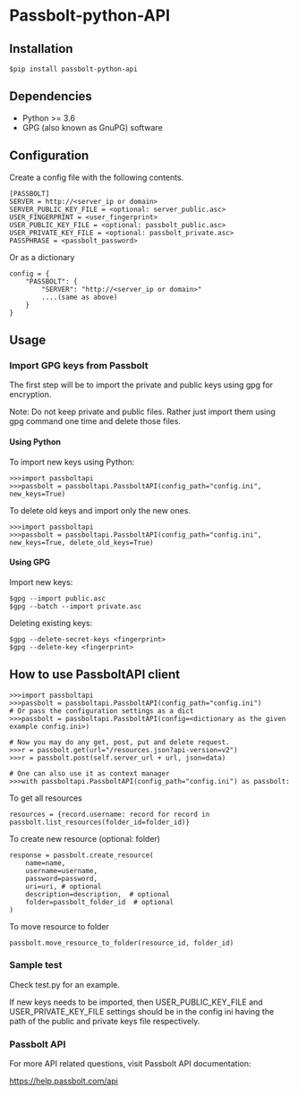 # Passbolt-python-API

## Installation

    $pip install passbolt-python-api 

## Dependencies

  - Python >= 3.6
  - GPG (also known as GnuPG) software

## Configuration

Create a config file with the following contents.

    [PASSBOLT]
    SERVER = http://<server_ip or domain>
    SERVER_PUBLIC_KEY_FILE = <optional: server_public.asc>
    USER_FINGERPRINT = <user_fingerprint>
    USER_PUBLIC_KEY_FILE = <optional: passbolt_public.asc>
    USER_PRIVATE_KEY_FILE = <optional: passbolt_private.asc>
    PASSPHRASE = <passbolt_password>

Or as a dictionary

    config = {
        "PASSBOLT": {
            "SERVER": "http://<server_ip or domain>"
            ....(same as above)
        }
    }

## Usage


### Import GPG keys from Passbolt

The first step will be to import the private and public keys using gpg for encryption.

Note: Do not keep private and public files. Rather just import them using gpg command one time and delete those files.

#### Using Python
To import new keys using Python:

    >>>import passboltapi
    >>>passbolt = passboltapi.PassboltAPI(config_path="config.ini", new_keys=True)
    
To delete old keys and import only the new ones.

    >>>import passboltapi
    >>>passbolt = passboltapi.PassboltAPI(config_path="config.ini", new_keys=True, delete_old_keys=True)

#### Using GPG

Import new keys:

    $gpg --import public.asc
    $gpg --batch --import private.asc

Deleting existing keys:

    $gpg --delete-secret-keys <fingerprint>
    $gpg --delete-key <fingerprint>


## How to use PassboltAPI client

    >>>import passboltapi
    >>>passbolt = passboltapi.PassboltAPI(config_path="config.ini")
    # Or pass the configuration settings as a dict
    >>>passbolt = passboltapi.PassboltAPI(config=<dictionary as the given example config.ini>)
    
    # Now you may do any get, post, put and delete request.
    >>>r = passbolt.get(url="/resources.json?api-version=v2")
    >>>r = passbolt.post(self.server_url + url, json=data)
    
    # One can also use it as context manager
    >>>with passboltapi.PassboltAPI(config_path="config.ini") as passbolt:


To get all resources

    resources = {record.username: record for record in passbolt.list_resources(folder_id=folder_id)}

To create new resource (optional: folder)
    
    response = passbolt.create_resource(
        name=name,
        username=username,
        password=password,
        uri=uri, # optional
        description=description,  # optional
        folder=passbolt_folder_id  # optional
    )

To move resource to folder

    passbolt.move_resource_to_folder(resource_id, folder_id)


### Sample test
Check test.py for an example.

If new keys needs to be imported, then USER_PUBLIC_KEY_FILE and USER_PRIVATE_KEY_FILE settings
should be in the config ini having the path of the public and private keys file respectively.


### Passbolt API

For more API related questions, visit Passbolt API documentation:

<https://help.passbolt.com/api>

